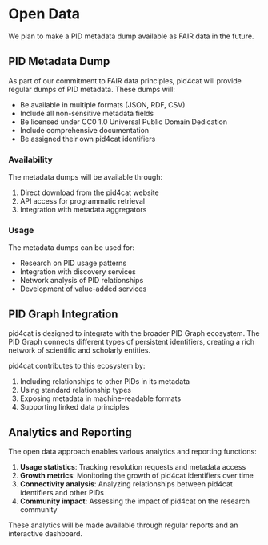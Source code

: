 # Open Data

We plan to make a PID metadata dump available as FAIR data in the future.

## PID Metadata Dump

As part of our commitment to FAIR data principles, pid4cat will provide regular dumps of PID metadata. These dumps will:

- Be available in multiple formats (JSON, RDF, CSV)
- Include all non-sensitive metadata fields
- Be licensed under CC0 1.0 Universal Public Domain Dedication
- Include comprehensive documentation
- Be assigned their own pid4cat identifiers

### Availability

The metadata dumps will be available through:

1. Direct download from the pid4cat website
2. API access for programmatic retrieval
3. Integration with metadata aggregators

### Usage

The metadata dumps can be used for:

- Research on PID usage patterns
- Integration with discovery services
- Network analysis of PID relationships
- Development of value-added services

## PID Graph Integration

pid4cat is designed to integrate with the broader PID Graph ecosystem. The PID Graph connects different types of persistent identifiers, creating a rich network of scientific and scholarly entities.

pid4cat contributes to this ecosystem by:

1. Including relationships to other PIDs in its metadata
2. Using standard relationship types
3. Exposing metadata in machine-readable formats
4. Supporting linked data principles

## Analytics and Reporting

The open data approach enables various analytics and reporting functions:

1. **Usage statistics**: Tracking resolution requests and metadata access
2. **Growth metrics**: Monitoring the growth of pid4cat identifiers over time
3. **Connectivity analysis**: Analyzing relationships between pid4cat identifiers and other PIDs
4. **Community impact**: Assessing the impact of pid4cat on the research community

These analytics will be made available through regular reports and an interactive dashboard.
